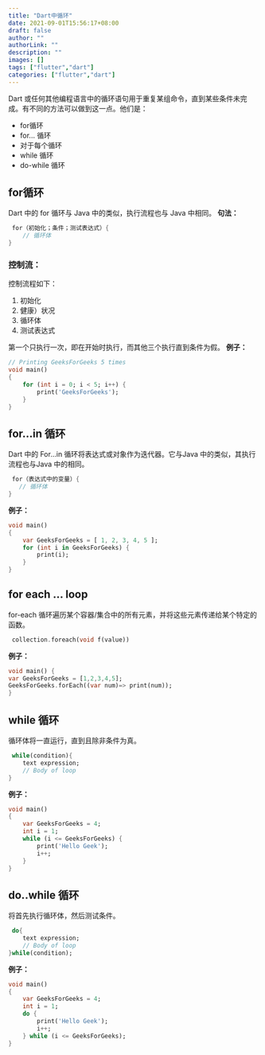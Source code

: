 ```yaml
---
title: "Dart中循环"
date: 2021-09-01T15:56:17+08:00
draft: false
author: ""
authorLink: ""
description: ""
images: []
tags: ["flutter","dart"]
categories: ["flutter","dart"]
---
```


Dart 或任何其他编程语言中的循环语句用于重复某组命令，直到某些条件未完成。有不同的方法可以做到这一点。他们是： 
 

- for循环
- for... 循环
- 对于每个循环
- while 循环
- do-while 循环

##  for循环

Dart 中的 for 循环与 Java 中的类似，执行流程也与 Java 中相同。
**句法：** 

```dart
 for（初始化；条件；测试表达式）{
    // 循环体
}
```

### **控制流：** 

控制流程如下： 

1. 初始化
2. 健康）状况
3. 循环体
4. 测试表达式

第一个只执行一次，即在开始时执行，而其他三个执行直到条件为假。
**例子：** 

```dart
// Printing GeeksForGeeks 5 times
void main()
{
	for (int i = 0; i < 5; i++) {
		print('GeeksForGeeks');
	}
}

```

## for...in 循环

Dart 中的 For...in 循环将表达式或对象作为迭代器。它与Java 中的类似，其执行流程也与Java 中的相同。 

```dart
 for（表达式中的变量）{
   // 循环体
}

```

**例子：** 

```dart
void main()
{
	var GeeksForGeeks = [ 1, 2, 3, 4, 5 ];
	for (int i in GeeksForGeeks) {
		print(i);
	}
}

```

## for each … loop

for-each 循环遍历某个容器/集合中的所有元素，并将这些元素传递给某个特定的函数。

```dart
 collection.foreach(void f(value))
```

**例子：** 

```dart
void main() {
var GeeksForGeeks = [1,2,3,4,5];
GeeksForGeeks.forEach((var num)=> print(num));
}

```

## while 循环

循环体将一直运行，直到且除非条件为真。

```dart
 while(condition){
    text expression;
    // Body of loop
}
```

**例子：** 
 

```dart
void main()
{
	var GeeksForGeeks = 4;
	int i = 1;
	while (i <= GeeksForGeeks) {
		print('Hello Geek');
		i++;
	}
}


```

## do..while 循环

将首先执行循环体，然后测试条件。

```dart
 do{
    text expression;
    // Body of loop
}while(condition);
```

**例子：** 

```dart
void main()
{
	var GeeksForGeeks = 4;
	int i = 1;
	do {
		print('Hello Geek');
		i++;
	} while (i <= GeeksForGeeks);
}

```

